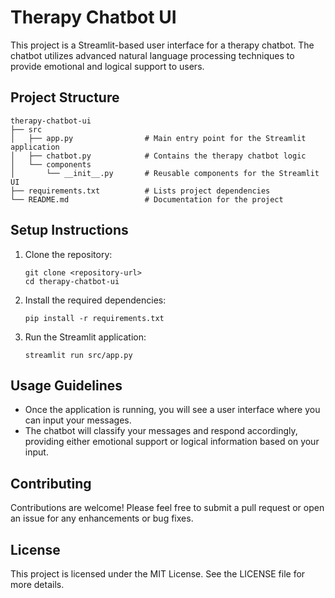 # Therapy Chatbot UI

This project is a Streamlit-based user interface for a therapy chatbot. The chatbot utilizes advanced natural language processing techniques to provide emotional and logical support to users.

## Project Structure

```
therapy-chatbot-ui
├── src
│   ├── app.py                # Main entry point for the Streamlit application
│   ├── chatbot.py            # Contains the therapy chatbot logic
│   └── components
│       └── __init__.py       # Reusable components for the Streamlit UI
├── requirements.txt          # Lists project dependencies
└── README.md                 # Documentation for the project
```

## Setup Instructions

1. Clone the repository:
   ```
   git clone <repository-url>
   cd therapy-chatbot-ui
   ```

2. Install the required dependencies:
   ```
   pip install -r requirements.txt
   ```

3. Run the Streamlit application:
   ```
   streamlit run src/app.py
   ```

## Usage Guidelines

- Once the application is running, you will see a user interface where you can input your messages.
- The chatbot will classify your messages and respond accordingly, providing either emotional support or logical information based on your input.

## Contributing

Contributions are welcome! Please feel free to submit a pull request or open an issue for any enhancements or bug fixes.

## License

This project is licensed under the MIT License. See the LICENSE file for more details.